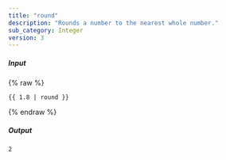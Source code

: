 ```yaml
---
title: "round"
description: "Rounds a number to the nearest whole number."
sub_category: Integer
version: 3
---
```

##### Input
{% raw %}
~~~liquid
{{ 1.8 | round }}
~~~
{% endraw %}

##### Output

~~~html
2
~~~

